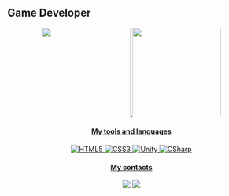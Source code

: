 ## Game Developer
<div align="center">
  <a href="https://github.com/Jefferso7n">
  <img height="180em" src="https://github-readme-stats.vercel.app/api?username=jefferso7n&show_icons=true&theme=github_dark&include_all_commits=true&count_private=true"/>
  <img height="180em" src="https://github-readme-stats.vercel.app/api/top-langs/?username=jefferso7n&layout=compact&langs_count=7&theme=github_dark"/>


  #### My tools and languages

  ![HTML5](https://img.shields.io/badge/HTML5-E34F26?style=for-the-badge&logo=html5&logoColor=white)
  ![CSS3](https://img.shields.io/badge/CSS3-1572B6?style=for-the-badge&logo=css3&logoColor=white)
  ![Unity](https://img.shields.io/badge/Unity-100000?style=for-the-badge&logo=unity&logoColor=white)
  ![CSharp](https://img.shields.io/badge/C%23-239120?style=for-the-badge&logo=c-sharp&logoColor=white)

  #### My contacts

  <a href="https://wa.me/5561984567673" target="_blank"><img src="https://img.shields.io/badge/WhatsApp-25D366?style=for-the-badge&logo=whatsapp&logoColor=white" target="_blank"></a>
  <a href = "mailto:JeffersonFillipeGameDev@gmail.com"><img src="https://img.shields.io/badge/Gmail-D14836?style=for-the-badge&logo=gmail&logoColor=white" target="_blank"></a>

</div>

